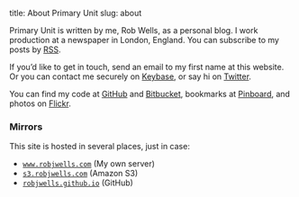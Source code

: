 title: About Primary Unit
slug: about

Primary Unit is written by me, Rob Wells, as a personal blog. I work production at a newspaper in London, England. You can subscribe to my posts by [RSS][].

If you’d like to get in touch, send an email to my first name at this website. Or you can contact me securely on [Keybase][], or say hi on [Twitter][].

You can find my code at [GitHub][] and [Bitbucket][], bookmarks at [Pinboard][], and photos on [Flickr][].

### Mirrors

This site is hosted in several places, just in case:

* [`www.robjwells.com`](https://www.robjwells.com) (My own server)
* [`s3.robjwells.com`](https://s3.robjwells.com) (Amazon S3)
* [`robjwells.github.io`](https://robjwells.github.io) (GitHub)

[RSS]: /feed
[Keybase]: https://keybase.io/robjwells
[Twitter]: https://twitter.com/robjwells

[GitHub]: https://github.com/robjwells
[Bitbucket]: https://bitbucket.org/robjwells/
[Pinboard]: https://pinboard.in/u:robjwells/public
[Flickr]: https://www.flickr.com/photos/orwellianrob/
